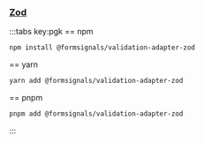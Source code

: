 ### [Zod](https://zod.dev/)

:::tabs key:pgk
== npm
```bash
npm install @formsignals/validation-adapter-zod
```
== yarn
```bash
yarn add @formsignals/validation-adapter-zod
```
== pnpm
```bash
pnpm add @formsignals/validation-adapter-zod
```
:::
